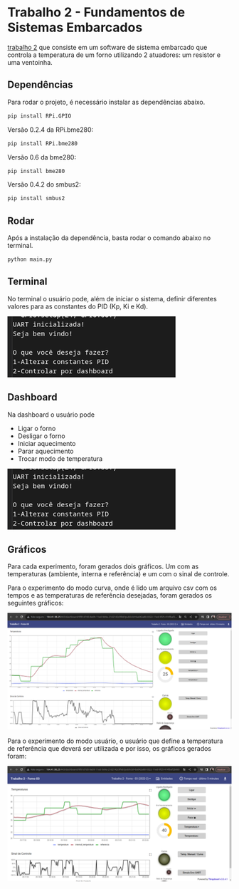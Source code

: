 # Trabalho 2 - Fundamentos de Sistemas Embarcados

[trabalho 2](https://gitlab.com/fse_fga/trabalhos-2022_2/trabalho-2-2022-2) que consiste em um software de sistema embarcado que controla a temperatura de um forno utilizando 2 atuadores: um resistor e uma ventoinha.

## Dependências

Para rodar o projeto, é necessário instalar as dependências abaixo.

```bash
pip install RPi.GPIO
```

Versão 0.2.4 da RPi.bme280:

```bash
pip install RPi.bme280
```

Versão 0.6 da bme280:

```bash
pip install bme280
```

Versão 0.4.2 do smbus2:

```bash
pip install smbus2
```

## Rodar

Após a instalação da dependência, basta rodar o comando abaixo no terminal.

```bash
python main.py
```

## Terminal

No terminal o usuário pode, além de iniciar o sistema, definir diferentes valores para as constantes do PID (Kp, Ki e Kd).

![Terminal do usuário](assets/terminal.png)

## Dashboard

Na dashboard o usuário pode

- Ligar o forno
- Desligar o forno
- Iniciar aquecimento
- Parar aquecimento
- Trocar modo de temperatura

![Dashboard](assets/terminal.png)

## Gráficos

Para cada experimento, foram gerados dois gráficos. Um com as temperaturas (ambiente, interna e referência) e um com o sinal de controle.

Para o experimento do modo curva, onde é lido um arquivo csv com os tempos e as temperaturas de referência desejadas, foram gerados os seguintes gráficos:

![Dashboard](assets/reflow.png)

Para o experimento do modo usuário, o usuário que define a temperatura de referência que deverá ser utilizada e por isso, os gráficos gerados foram:

![Dashboard](assets/usuario.png)
